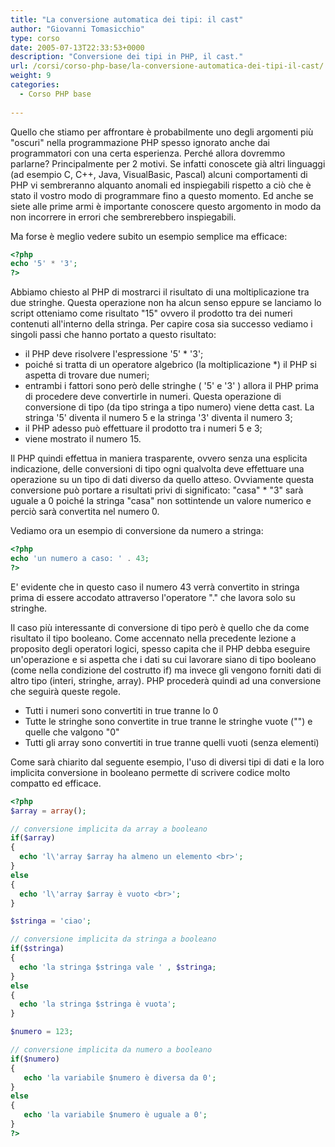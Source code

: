 ```yaml
---
title: "La conversione automatica dei tipi: il cast"
author: "Giovanni Tomasicchio"
type: corso
date: 2005-07-13T22:33:53+0000
description: "Conversione dei tipi in PHP, il cast."
url: /corsi/corso-php-base/la-conversione-automatica-dei-tipi-il-cast/
weight: 9
categories:
  - Corso PHP base
  
---
```

 Quello che stiamo per affrontare è probabilmente uno degli argomenti più "oscuri" nella programmazione PHP spesso ignorato anche dai programmatori con una certa esperienza. Perché allora dovremmo parlarne? Principalmente per 2 motivi. Se infatti conoscete già altri linguaggi (ad esempio C, C++, Java, VisualBasic, Pascal) alcuni comportamenti di PHP vi sembreranno alquanto anomali ed inspiegabili rispetto a ciò che è stato il vostro modo di programmare fino a questo momento. Ed anche se siete alle prime armi è importante conoscere questo argomento in modo da non incorrere in errori che sembrerebbero inspiegabili.

 Ma forse è meglio vedere subito un esempio semplice ma efficace:

 ```php
<?php
echo '5' * '3';
?>
```

 Abbiamo chiesto al PHP di mostrarci il risultato di una moltiplicazione tra due stringhe. Questa operazione non ha alcun senso eppure se lanciamo lo script otteniamo come risultato "15" ovvero il prodotto tra dei numeri contenuti all'interno della stringa. Per capire cosa sia successo vediamo i singoli passi che hanno portato a questo risultato:

- il PHP deve risolvere l'espressione '5' \* '3';
- poiché si tratta di un operatore algebrico (la moltiplicazione \*) il PHP si aspetta di trovare due numeri;
- entrambi i fattori sono però delle stringhe ( '5' e '3' ) allora il PHP prima di procedere deve convertirle in numeri. Questa operazione di conversione di tipo (da tipo stringa a tipo numero) viene detta cast. La stringa '5' diventa il numero 5 e la stringa '3' diventa il numero 3;
- il PHP adesso può effettuare il prodotto tra i numeri 5 e 3;
- viene mostrato il numero 15.
 
 Il PHP quindi effettua in maniera trasparente, ovvero senza una esplicita indicazione, delle conversioni di tipo ogni qualvolta deve effettuare una operazione su un tipo di dati diverso da quello atteso. Ovviamente questa conversione può portare a risultati privi di significato: "casa" \* "3" sarà uguale a 0 poiché la stringa "casa" non sottintende un valore numerico e perciò sarà convertita nel numero 0.

 Vediamo ora un esempio di conversione da numero a stringa:

 ```php
<?php
echo 'un numero a caso: ' . 43;
?>
```

 E' evidente che in questo caso il numero 43 verrà convertito in stringa prima di essere accodato attraverso l'operatore "." che lavora solo su stringhe.

 Il caso più interessante di conversione di tipo però è quello che da come risultato il tipo booleano. Come accennato nella precedente lezione a proposito degli operatori logici, spesso capita che il PHP debba eseguire un'operazione e si aspetta che i dati su cui lavorare siano di tipo booleano (come nella condizione del costrutto if) ma invece gli vengono forniti dati di altro tipo (interi, stringhe, array). PHP procederà quindi ad una conversione che seguirà queste regole.

- Tutti i numeri sono convertiti in true tranne lo 0
- Tutte le stringhe sono convertite in true tranne le stringhe vuote ("") e quelle che valgono "0"
- Tutti gli array sono convertiti in true tranne quelli vuoti (senza elementi)
 
 Come sarà chiarito dal seguente esempio, l'uso di diversi tipi di dati e la loro implicita conversione in booleano permette di scrivere codice molto compatto ed efficace.

 ```php
<?php
$array = array();

// conversione implicita da array a booleano
if($array)
{
   echo 'l\'array $array ha almeno un elemento <br>';
}
else
{
   echo 'l\'array $array è vuoto <br>';
}

$stringa = 'ciao';

// conversione implicita da stringa a booleano
if($stringa)
{
   echo 'la stringa $stringa vale ' , $stringa;
}
else
{
   echo 'la stringa $stringa è vuota';
}

$numero = 123;

// conversione implicita da numero a booleano
if($numero)
{
    echo 'la variabile $numero è diversa da 0';
}
else
{
    echo 'la variabile $numero è uguale a 0';
}
?>
```